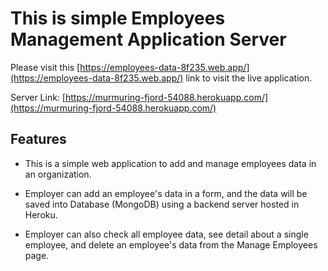 # This is simple Employees Management Application Server

Please visit this [https://employees-data-8f235.web.app/](https://employees-data-8f235.web.app/) link to visit the live application.

Server Link: [https://murmuring-fjord-54088.herokuapp.com/](https://murmuring-fjord-54088.herokuapp.com/)

## Features

* This is a simple web application to add and manage employees data in an organization.

* Employer can add an employee's data in a form, and the data will be saved into Database (MongoDB) using a backend server hosted in Heroku.

* Employer can also check all employee data, see detail about a single employee, and delete an employee's data from the Manage Employees page.